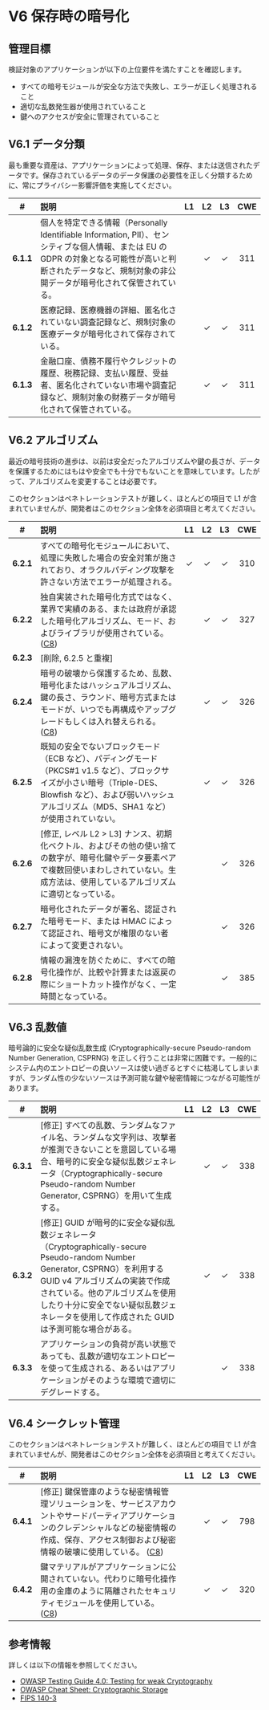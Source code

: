 # V6 保存時の暗号化

## 管理目標

検証対象のアプリケーションが以下の上位要件を満たすことを確認します。

* すべての暗号モジュールが安全な方法で失敗し、エラーが正しく処理されること
* 適切な乱数発生器が使用されていること
* 鍵へのアクセスが安全に管理されていること

## V6.1 データ分類

最も重要な資産は、アプリケーションによって処理、保存、または送信されたデータです。保存されているデータのデータ保護の必要性を正しく分類するために、常にプライバシー影響評価を実施してください。

| # | 説明 | L1 | L2 | L3 | CWE |
| :---: | :--- | :---: | :---: | :---: | :---: |
| **6.1.1** | 個人を特定できる情報（Personally Identifiable Information, PII）、センシティブな個人情報、または EU の GDPR の対象となる可能性が高いと判断されたデータなど、規制対象の非公開データが暗号化されて保管されている。 | | ✓ | ✓ | 311 |
| **6.1.2** | 医療記録、医療機器の詳細、匿名化されていない調査記録など、規制対象の医療データが暗号化されて保存されている。 | | ✓ | ✓ | 311 |
| **6.1.3** | 金融口座、債務不履行やクレジットの履歴、税務記録、支払い履歴、受益者、匿名化されていない市場や調査記録など、規制対象の財務データが暗号化されて保管されている。 | | ✓ | ✓ | 311 |

## V6.2 アルゴリズム

最近の暗号技術の進歩は、以前は安全だったアルゴリズムや鍵の長さが、データを保護するためにはもはや安全でも十分でもないことを意味しています。したがって、アルゴリズムを変更することは必要です。

このセクションはペネトレーションテストが難しく、ほとんどの項目で L1 が含まれていませんが、開発者はこのセクション全体を必須項目と考えてください。

| # | 説明 | L1 | L2 | L3 | CWE |
| :---: | :--- | :---: | :---: | :---: | :---: |
| **6.2.1** | すべての暗号化モジュールにおいて、処理に失敗した場合の安全対策が施されており、オラクルパディング攻撃を許さない方法でエラーが処理される。 | ✓ | ✓ | ✓ | 310 |
| **6.2.2** | 独自実装された暗号化方式ではなく、業界で実績のある、または政府が承認した暗号化アルゴリズム、モード、およびライブラリが使用されている。 ([C8](https://owasp.org/www-project-proactive-controls/#div-numbering)) | | ✓ | ✓ | 327 |
| **6.2.3** | [削除, 6.2.5 と重複] | | | | |
| **6.2.4** | 暗号の破壊から保護するため、乱数、暗号化またはハッシュアルゴリズム、鍵の長さ、ラウンド、暗号方式またはモードが、いつでも再構成やアップグレードもしくは入れ替えられる。 ([C8](https://owasp.org/www-project-proactive-controls/#div-numbering)) | | ✓ | ✓ | 326 |
| **6.2.5** | 既知の安全でないブロックモード（ECB など）、パディングモード（PKCS#1 v1.5 など）、ブロックサイズが小さい暗号（Triple-DES、Blowfish など）、および弱いハッシュアルゴリズム（MD5、SHA1 など）が使用されていない。 | | ✓ | ✓ | 326 |
| **6.2.6** | [修正, レベル L2 > L3] ナンス、初期化ベクトル、およびその他の使い捨ての数字が、暗号化鍵やデータ要素ペアで複数回使いまわしされていない。生成方法は、使用しているアルゴリズムに適切となっている。 | | | ✓ | 326 |
| **6.2.7** | 暗号化されたデータが署名、認証された暗号モード、または HMAC によって認証され、暗号文が権限のない者によって変更されない。 | | | ✓ | 326 |
| **6.2.8** | 情報の漏洩を防ぐために、すべての暗号化操作が、比較や計算または返戻の際にショートカット操作がなく、一定時間となっている。 | | | ✓ | 385 |

## V6.3 乱数値

暗号論的に安全な疑似乱数生成 (Cryptographically-secure Pseudo-random Number Generation, CSPRNG) を正しく行うことは非常に困難です。一般的にシステム内のエントロピーの良いソースは使い過ぎるとすぐに枯渇してしまいますが、ランダム性の少ないソースは予測可能な鍵や秘密情報につながる可能性があります。

| # | 説明 | L1 | L2 | L3 | CWE |
| :---: | :--- | :---: | :---: | :---: | :---: |
| **6.3.1** | [修正] すべての乱数、ランダムなファイル名、ランダムな文字列は、攻撃者が推測できないことを意図している場合、暗号的に安全な疑似乱数ジェネレータ（Cryptographically-secure Pseudo-random Number Generator, CSPRNG）を用いて生成する。 | | ✓ | ✓ | 338 |
| **6.3.2** | [修正] GUID が暗号的に安全な疑似乱数ジェネレータ（Cryptographically-secure Pseudo-random Number Generator, CSPRNG）を利用する GUID v4 アルゴリズムの実装で作成されている。他のアルゴリズムを使用したり十分に安全でない疑似乱数ジェネレータを使用して作成された GUID は予測可能な場合がある。 | | ✓ | ✓ | 338 |
| **6.3.3** | アプリケーションの負荷が高い状態であっても、乱数が適切なエントロピーを使って生成される、あるいはアプリケーションがそのような環境で適切にデグレードする。 | | | ✓ | 338 |

## V6.4 シークレット管理

このセクションはペネトレーションテストが難しく、ほとんどの項目で L1 が含まれていませんが、開発者はこのセクション全体を必須項目と考えてください。

| # | 説明 | L1 | L2 | L3 | CWE |
| :---: | :--- | :---: | :---: | :---: | :---: |
| **6.4.1** | [修正] 鍵保管庫のような秘密情報管理ソリューションを、サービスアカウントやサードパーティアプリケーションのクレデンシャルなどの秘密情報の作成、保存、アクセス制御および秘密情報の破壊に使用している。 ([C8](https://owasp.org/www-project-proactive-controls/#div-numbering)) | | ✓ | ✓ | 798 |
| **6.4.2** | 鍵マテリアルがアプリケーションに公開されていない。代わりに暗号化操作用の金庫のように隔離されたセキュリティモジュールを使用している。 ([C8](https://owasp.org/www-project-proactive-controls/#div-numbering)) | | ✓ | ✓ | 320 |

## 参考情報

詳しくは以下の情報を参照してください。

* [OWASP Testing Guide 4.0: Testing for weak Cryptography](https://owasp.org/www-project-web-security-testing-guide/v41/4-Web_Application_Security_Testing/09-Testing_for_Weak_Cryptography/README.html)
* [OWASP Cheat Sheet: Cryptographic Storage](https://cheatsheetseries.owasp.org/cheatsheets/Cryptographic_Storage_Cheat_Sheet.html)
* [FIPS 140-3](https://csrc.nist.gov/publications/detail/fips/140/3/final)
